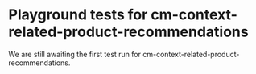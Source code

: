 # Playground tests for cm-context-related-product-recommendations
We are still awaiting the first test run for cm-context-related-product-recommendations.
